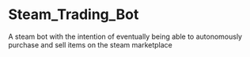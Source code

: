 # Steam_Trading_Bot
A steam bot with the intention of eventually being able to autonomously purchase and sell items on the steam marketplace
